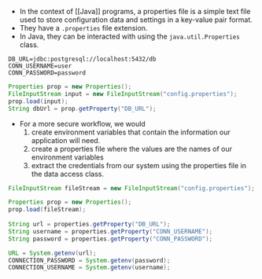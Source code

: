 - In the context of [[Java]] programs, a properties file is a simple text file used to store configuration data and settings in a key-value pair format.
- They have a `.properties` file extension.
- In Java, they can be interacted with using the `java.util.Properties` class.

```
DB_URL=jdbc:postgresql://localhost:5432/db
CONN_USERNAME=user
CONN_PASSWORD=password
```

```java
Properties prop = new Properties(); 
FileInputStream input = new FileInputStream("config.properties"); 
prop.load(input); 
String dbUrl = prop.getProperty("DB_URL");
```

- For a more secure workflow, we would 
    1. create environment variables that contain the information our application will need.
    2. create a properties file where the values are the names of our environment variables
    3. extract the credentials from our system using the properties file in the data access class.

```java
FileInputStream fileStream = new FileInputStream("config.properties");

Properties prop = new Properties();
prop.load(fileStream);
    
String url = properties.getProperty("DB_URL");
String username = properties.getProperty("CONN_USERNAME");
String password = properties.getProperty("CONN_PASSWORD");

URL = System.getenv(url);
CONNECTION_PASSWORD = System.getenv(password);
CONNECTION_USERNAME = System.getenv(username);
```